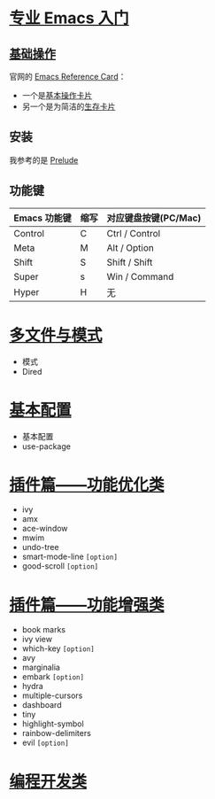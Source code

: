 # [专业 Emacs 入门](https://zhuanlan.zhihu.com/p/385214753) 

## [基础操作](https://zhuanlan.zhihu.com/p/403076883)

官网的 [Emacs Reference Card](https://www.gnu.org/software/emacs/refcards/index.html)：

- 一个是[基本操作卡片](https://www.gnu.org/software/emacs/refcards/pdf/refcard.pdf)
- 另一个是为简洁的[生存卡片](https://www.gnu.org/software/emacs/refcards/pdf/survival.pdf)

## 安装
我参考的是 [Prelude](../ch00.md)

## 功能键
Emacs 功能键|	缩写|	对应键盘按键(PC/Mac)|
----|----|----|
Control	|C|	Ctrl / Control  |
Meta|	M|	Alt / Option |
Shift|	S|	Shift / Shift|
Super|	s|	Win / Command|
Hyper|	H|	无|

# [多文件与模式](https://zhuanlan.zhihu.com/p/409364725)
- 模式
- Dired

# [基本配置](https://zhuanlan.zhihu.com/p/432552171)
- 基本配置
- use-package

# [插件篇——功能优化类](https://zhuanlan.zhihu.com/p/441612281)
- ivy
- amx
- ace-window
- mwim
- undo-tree
- smart-mode-line `[option]`
- good-scroll `[option]`

# [插件篇——功能增强类](https://zhuanlan.zhihu.com/p/450512406)
- book marks
- ivy view
- which-key `[option]`
- avy
- marginalia
- embark `[option]`
- hydra
- multiple-cursors
- dashboard
- tiny
- highlight-symbol
- rainbow-delimiters
- evil `[option]`

# [编程开发类](https://zhuanlan.zhihu.com/p/467681146)